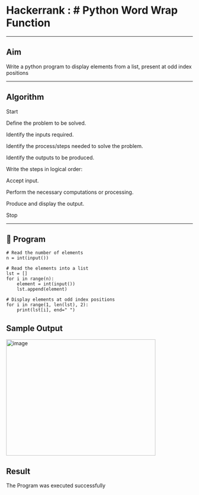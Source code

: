 #  Hackerrank : #  Python Word Wrap Function


---

##  Aim

Write a python program to display elements from a list, present at odd index positions


---

##  Algorithm
Start

Define the problem to be solved.

Identify the inputs required.

Identify the process/steps needed to solve the problem.

Identify the outputs to be produced.

Write the steps in logical order:

Accept input.

Perform the necessary computations or processing.

Produce and display the output.

Stop

---


## 🧪 Program
```
# Read the number of elements
n = int(input())

# Read the elements into a list
lst = []
for i in range(n):
    element = int(input())
    lst.append(element)

# Display elements at odd index positions
for i in range(1, len(lst), 2):
    print(lst[i], end=" ")

```

## Sample Output
<img width="403" height="313" alt="image" src="https://github.com/user-attachments/assets/4a3bd964-9aa6-45a4-8704-45cb2e62d9ef" />

## Result
The Program was executed successfully

